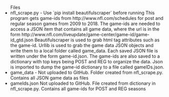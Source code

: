 

<ul>Files
    <li>
    nfl_scrape.py -    
        Use `pip install beautifulscraper` before running
        This program gets game-ids from http://www.nfl.com/schedules for post and regular season games from 2009 to 2018. The game-ids
        are needed to access a JSON item that contains all game data, where the url is in the form  
        http://www.nfl.com/liveupdate/game-center/game-id/game-id_gtd.json
        Beautifulscraper is used to grab html tag attributes such as the game-id. Urllib is used to grab the game data JSON objects
        and write them to a local folder called game_data. Each saved JSON file is written under the form game-id.json.
        The game-ids are also saved to a dictionary with top keys being POST and REG to organize the data. Json is imported to dump the 
        game-id dictionary to a file called gameIDs.json.
    </li>

  <li>  
  game_data - 
    Not uploaded to GitHub. Folder created from nfl_scrape.py. Contains all JSON game data as files
  </li>
  <li> 
  gameIds.json
    Not uploaded to GitHub. File created from dictionary in nfl_scrape.py. Contains all game-ids for POST and REG seasons
    </li>
</ul>
